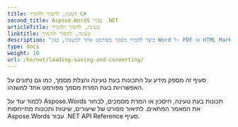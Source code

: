 ```yaml
---
title: לטעון, לחסוך ולהמיר C#
second_title: Aspose.Words עבור .NET
articleTitle: טעינה, לחסוך ולהמיר
linktitle: טעינה, לחסוך ולהמיר
description: "כיצד להמיר מסמך מפורמט אחד למשנהו, כגון Word ל- PDF או HTML Markdown, כמו גם כיצד לטעון ולהציל מסמך באמצעות C#."
type: docs
weight: 10
url: /he/net/loading-saving-and-converting/
---
```


סעיף זה מספק מידע על התכונות בעת טעינה והצלת מסמך, כמו גם נתונים על האפשרויות בעת המרת מסמך מפורמט אחד למשנהו.

ללמוד עוד על Aspose.Words תכונות בעת טעינה, חיסכון או המרת מסמכים, לבחור את המאמר המתאים. לתיאור מפורט של שיעורים, שיטות ותכונות מתייחסות Aspose.Words עבור .NET API Reference סעיף.
